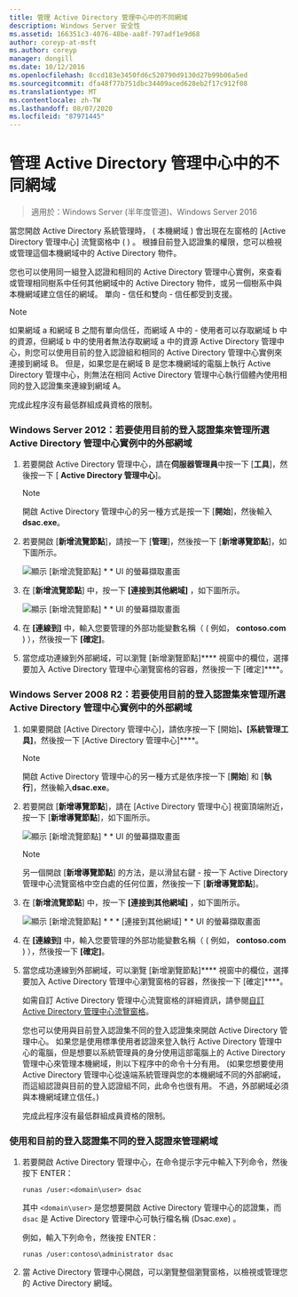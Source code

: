 ```yaml
---
title: 管理 Active Directory 管理中心中的不同網域
description: Windows Server 安全性
ms.assetid: 166351c3-4076-48be-aa8f-797adf1e9d68
author: coreyp-at-msft
ms.author: coreyp
manager: dongill
ms.date: 10/12/2016
ms.openlocfilehash: 8ccd183e3450fd6c520790d9130d27b99b06a5ed
ms.sourcegitcommit: dfa48f77b751dbc34409aced628eb2f17c912f08
ms.translationtype: MT
ms.contentlocale: zh-TW
ms.lasthandoff: 08/07/2020
ms.locfileid: "87971445"
---
```

# <a name="manage-different-domains-in-active-directory-administrative-center"></a>管理 Active Directory 管理中心中的不同網域

>適用於：Windows Server (半年度管道)、Windows Server 2016

  當您開啟 Active Directory 系統管理時， \( 本機網域 \) 會出現在左窗格的 [Active Directory 管理中心] 流覽窗格中 \( \) 。 根據目前登入認證集的權限，您可以檢視或管理這個本機網域中的 Active Directory 物件。

 您也可以使用同一組登入認證和相同的 Active Directory 管理中心實例，來查看或管理相同樹系中任何其他網域中的 Active Directory 物件，或另一個樹系中與本機網域建立信任的網域。 單向 \- 信任和雙向 \- 信任都受到支援。

> [!NOTE]
>  如果網域 a 和網域 B 之間有單向信任，而網域 A 中的 \- 使用者可以存取網域 b 中的資源，但網域 b 中的使用者無法存取網域 a 中的資源 Active Directory 管理中心，則您可以使用目前的登入認證組和相同的 Active Directory 管理中心實例來連接到網域 B。 但是，如果您是在網域 B 是您本機網域的電腦上執行 Active Directory 管理中心，則無法在相同 Active Directory 管理中心執行個體內使用相同的登入認證集來連線到網域 A。

 完成此程序沒有最低群組成員資格的限制。

### <a name="windows-server-2012-to-manage-a-foreign-domain-in-the-selected-instance-of-active-directory-administrative-center-using-the-current-set-of-logon-credentials"></a>Windows Server 2012：若要使用目前的登入認證集來管理所選 Active Directory 管理中心實例中的外部網域

1.  若要開啟 Active Directory 管理中心，請在**伺服器管理員**中按一下 [**工具**]，然後按一下 [ **Active Directory 管理中心**]。

    > [!NOTE]
    >  開啟 Active Directory 管理中心的另一種方式是按一下 [**開始**]，然後輸入**dsac.exe**。

2.  若要開啟 [**新增流覽節點**]，請按一下 [**管理**]，然後按一下 [**新增導覽節點**]，如下圖所示。

     ![顯示 [新增流覽節點] * * UI 的螢幕擷取畫面](media/ADDS_ADACAddNavNode.gif)

3.  在 [**新增流覽節點**] 中，按一下 **[連接到其他網域]** ，如下圖所示。

     ![顯示 [新增流覽節點] * * UI 的螢幕擷取畫面](media/ADDS_ADACConnectToDomain.gif)

4.  在 **[連線到]** 中，輸入您要管理的外部功能變數名稱（ \( 例如， **contoso.com** \) ），然後按一下 **[確定]**。

5.  當您成功連線到外部網域，可以瀏覽 [新增瀏覽節點]**** 視窗中的欄位，選擇要加入 Active Directory 管理中心瀏覽窗格的容器，然後按一下 [確定]****。

### <a name="windows-server-2008-r2-to-manage-a-foreign-domain-in-the-selected-instance-of-active-directory-administrative-center-using-the-current-set-of-logon-credentials"></a>Windows Server 2008 R2：若要使用目前的登入認證集來管理所選 Active Directory 管理中心實例中的外部網域

1. 如果要開啟 [Active Directory 管理中心]，請依序按一下 [開始]****、[系統管理工具]****，然後按一下 [Active Directory 管理中心]****。

   > [!NOTE]
   >  開啟 Active Directory 管理中心的另一種方式是依序按一下 [**開始**] 和 [**執行**]，然後輸入**dsac.exe**。

2. 若要開啟 [**新增導覽節點**]，請在 [Active Directory 管理中心] 視窗頂端附近，按一下 [**新增導覽節點**]，如下圖所示。

    ![顯示 [新增流覽節點] * * UI 的螢幕擷取畫面](media/click_add_nav_nodes.gif)

   > [!NOTE]
   >  另一個開啟 [**新增導覽節點**] 的方法，是以滑鼠右鍵 \- 按一下 Active Directory 管理中心流覽窗格中空白處的任何位置，然後按一下 [**新增導覽節點**]。

3. 在 [**新增流覽節點**] 中，按一下 **[連接到其他網域]** ，如下圖所示。

    ![顯示 [新增流覽節點] * * * [連接到其他網域] * * UI 的螢幕擷取畫面](media/add_nav_nodes.gif)

4. 在 **[連線到]** 中，輸入您要管理的外部功能變數名稱（ \( 例如， **contoso.com** \) ），然後按一下 **[確定]**。

5. 當您成功連線到外部網域，可以瀏覽 [新增瀏覽節點]**** 視窗中的欄位，選擇要加入 Active Directory 管理中心瀏覽窗格的容器，然後按一下 [確定]****。

   如需自訂 Active Directory 管理中心流覽窗格的詳細資訊，請參閱[自訂 Active Directory 管理中心流覽窗格](customize-the-active-directory-administrative-center-navigation-pane.md)。

   您也可以使用與目前登入認證集不同的登入認證集來開啟 Active Directory 管理中心。 如果您是使用標準使用者認證來登入執行 Active Directory 管理中心的電腦，但是想要以系統管理員的身分使用這部電腦上的 Active Directory 管理中心來管理本機網域，則以下程序中的命令十分有用。 \(如果您想要使用 Active Directory 管理中心從遠端系統管理與您的本機網域不同的外部網域，而這組認證與目前的登入認證組不同，此命令也很有用。 不過，外部網域必須與本機網域建立信任。\)

   完成此程序沒有最低群組成員資格的限制。

### <a name="to-manage-a-domain-using-logon-credentials-that-are-different-from-the-current-set-of-logon-credentials"></a>使用和目前的登入認證集不同的登入認證來管理網域

1.  若要開啟 Active Directory 管理中心，在命令提示字元中輸入下列命令，然後按下 ENTER：

     `runas /user:<domain\user> dsac`

     其中 `<domain\user>` 是您想要開啟 Active Directory 管理中心的認證集，而 `dsac` 是 Active Directory 管理中心可執行檔名稱 \(Dsac.exe\) 。

     例如，輸入下列命令，然後按 ENTER：

     `runas /user:contoso\administrator dsac`

2.  當 Active Directory 管理中心開啟，可以瀏覽整個瀏覽窗格，以檢視或管理您的 Active Directory 網域。



